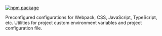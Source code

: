 [![npm package](https://img.shields.io/npm/v/@vzh/configs.svg?style=flat-square)](https://www.npmjs.org/package/@vzh/configs)

Preconfigured configurations for Webpack, CSS, JavaScript, TypeScript, etc.
Utilities for project custom environment variables and project configuration file.
